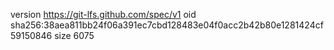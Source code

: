 version https://git-lfs.github.com/spec/v1
oid sha256:38aea811bb24f06a391ec7cbd128483e04f0acc2b42b80e1281424cf59150846
size 6075
